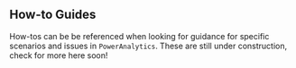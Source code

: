 ## How-to Guides

How-tos can be be referenced when looking for guidance for specific scenarios and issues in `PowerAnalytics`. These are still under construction, check for more here soon!
